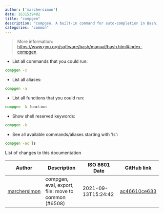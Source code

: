 ```yaml
---
author: ['marchersimon']
date: 1631539482
title: "compgen"
description: "compgen, A built-in command for auto-completion in Bash, which is called on pressing TAB key twice."
categories: "common"
---
```

> More information: <https://www.gnu.org/software/bash/manual/bash.html#index-compgen>.

- List all commands that you could run:

```bash
compgen -c
```

- List all aliases:

```bash
compgen -a
```

- List all functions that you could run:

```bash
compgen -A function
```

- Show shell reserved keywords:

```bash
compgen -k
```

- See all available commands/aliases starting with 'ls':

```bash
compgen -ac ls
```
List of changes to this documentation


Author | Description | ISO 8601 Date | GitHub link
------|-----|-----|-----
[marchersimon](mailto:50295997+marchersimon@users.noreply.github.com) | compgen, eval, export, file: move to common (#6508) | 2021-09-13T15:24:42 | [ac46610ce633](https://github.com/tldr-pages/tldr/commit/ac46610ce6338c5a56328c69fbe047a08d663d78)

